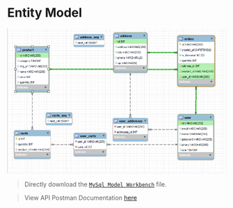 # Entity Model

![IMAGE](./er-digram.png)
> Directly download the [ `MySql Model Workbench`](./db_model.mwb) file.

> View API Postman Documentation [here](https://documenter.getpostman.com/view/23395461/2s9YsQ7V4z)